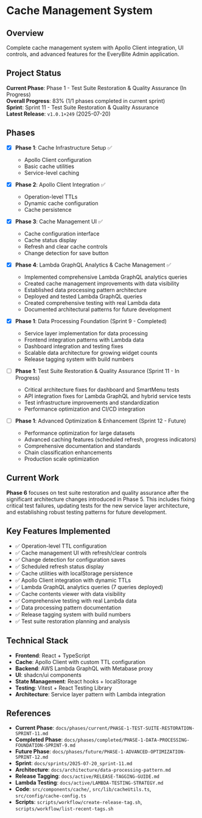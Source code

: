# Cache Management System

## Overview

Complete cache management system with Apollo Client integration, UI controls, and advanced features for the EveryBite Admin application.

## Project Status

**Current Phase**: Phase 1 - Test Suite Restoration & Quality Assurance (In Progress)  
**Overall Progress**: 83% (1/1 phases completed in current sprint)  
**Sprint**: Sprint 11 - Test Suite Restoration & Quality Assurance  
**Latest Release**: `v1.0.1+249` (2025-07-20)

## Phases

- [x] **Phase 1**: Cache Infrastructure Setup ✅
  - Apollo Client configuration
  - Basic cache utilities
  - Service-level caching

- [x] **Phase 2**: Apollo Client Integration ✅
  - Operation-level TTLs
  - Dynamic cache configuration
  - Cache persistence

- [x] **Phase 3**: Cache Management UI ✅
  - Cache configuration interface
  - Cache status display
  - Refresh and clear cache controls
  - Change detection for save button

- [x] **Phase 4**: Lambda GraphQL Analytics & Cache Management ✅
  - Implemented comprehensive Lambda GraphQL analytics queries
  - Created cache management improvements with data visibility
  - Established data processing pattern architecture
  - Deployed and tested Lambda GraphQL queries
  - Created comprehensive testing with real Lambda data
  - Documented architectural patterns for future development

- [x] **Phase 1**: Data Processing Foundation (Sprint 9 - Completed)
  - Service layer implementation for data processing
  - Frontend integration patterns with Lambda data
  - Dashboard integration and testing fixes
  - Scalable data architecture for growing widget counts
  - Release tagging system with build numbers

- [ ] **Phase 1**: Test Suite Restoration & Quality Assurance (Sprint 11 - In Progress)
  - Critical architecture fixes for dashboard and SmartMenu tests
  - API integration fixes for Lambda GraphQL and hybrid service tests
  - Test infrastructure improvements and standardization
  - Performance optimization and CI/CD integration

- [ ] **Phase 1**: Advanced Optimization & Enhancement (Sprint 12 - Future)
  - Performance optimization for large datasets
  - Advanced caching features (scheduled refresh, progress indicators)
  - Comprehensive documentation and standards
  - Chain classification enhancements
  - Production scale optimization

## Current Work

**Phase 6** focuses on test suite restoration and quality assurance after the significant architecture changes introduced in Phase 5. This includes fixing critical test failures, updating tests for the new service layer architecture, and establishing robust testing patterns for future development.

## Key Features Implemented

- ✅ Operation-level TTL configuration
- ✅ Cache management UI with refresh/clear controls
- ✅ Change detection for configuration saves
- ✅ Scheduled refresh status display
- ✅ Cache utilities with localStorage persistence
- ✅ Apollo Client integration with dynamic TTLs
- ✅ Lambda GraphQL analytics queries (7 queries deployed)
- ✅ Cache contents viewer with data visibility
- ✅ Comprehensive testing with real Lambda data
- ✅ Data processing pattern documentation
- ✅ Release tagging system with build numbers
- ✅ Test suite restoration planning and analysis

## Technical Stack

- **Frontend**: React + TypeScript
- **Cache**: Apollo Client with custom TTL configuration
- **Backend**: AWS Lambda GraphQL with Metabase proxy
- **UI**: shadcn/ui components
- **State Management**: React hooks + localStorage
- **Testing**: Vitest + React Testing Library
- **Architecture**: Service layer pattern with Lambda integration

## References

- **Current Phase**: `docs/phases/current/PHASE-1-TEST-SUITE-RESTORATION-SPRINT-11.md`
- **Completed Phase**: `docs/phases/completed/PHASE-1-DATA-PROCESSING-FOUNDATION-SPRINT-9.md`
- **Future Phase**: `docs/phases/future/PHASE-1-ADVANCED-OPTIMIZATION-SPRINT-12.md`
- **Sprint**: `docs/sprints/2025-07-20_sprint-11.md`
- **Architecture**: `docs/architecture/data-processing-pattern.md`
- **Release Tagging**: `docs/active/RELEASE-TAGGING-GUIDE.md`
- **Lambda Testing**: `docs/active/LAMBDA-TESTING-STRATEGY.md`
- **Code**: `src/components/cache/`, `src/lib/cacheUtils.ts`, `src/config/cache-config.ts`
- **Scripts**: `scripts/workflow/create-release-tag.sh`, `scripts/workflow/list-recent-tags.sh`
